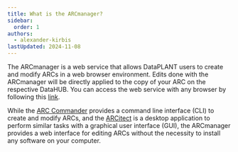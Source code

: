 ```yaml
---
title: What is the ARCmanager?
sidebar:
  order: 1
authors:
  - alexander-kirbis
lastUpdated: 2024-11-08
---
```


The ARCmanager is a web service that allows DataPLANT users to create and modify ARCs in a web browser environment. Edits done with the ARCmanager will be directly applied to the copy of your ARC on the respective DataHUB. You can access the web service with any browser by following this [link](https://nfdi4plants.de/arcmanager/app/index.html).

While the [ARC Commander](/nfdi4plants.knowledgebase/arc-commander) provides a command line interface (CLI) to create and modify ARCs, and the [ARCitect](/nfdi4plants.knowledgebase/arcitect) is a desktop application to perform similar tasks with a graphical user interface (GUI), the ARCmanager provides a web interface for editing ARCs without the necessity to install any software on your computer.
